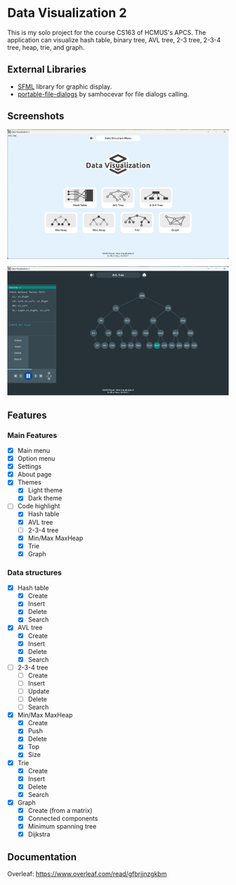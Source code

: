 # Data Visualization 2
This is my solo project for the course CS163 of HCMUS's APCS. The application can visualize hash table, binary tree, 
AVL tree, 2-3 tree, 2-3-4 tree, heap, trie, and graph.

## External Libraries
- [SFML](https://github.com/SFML/SFML) library for graphic display.
- [portable-file-dialogs](https://github.com/samhocevar/portable-file-dialogs) by samhocevar for file dialogs calling.

## Screenshots

![Option Menu](demo1.png)

![Visualize State](demo2.png)

## Features

### Main Features
- [x] Main menu
- [x] Option menu
- [x] Settings 
- [x] About page
- [x] Themes
  - [x] Light theme
  - [x] Dark theme
- [ ] Code highlight
  - [x] Hash table
  - [x] AVL tree
  - [ ] 2-3-4 tree
  - [x] Min/Max MaxHeap
  - [x] Trie
  - [x] Graph

### Data structures

- [x] Hash table
  - [x] Create
  - [x] Insert
  - [x] Delete
  - [x] Search
- [x] AVL tree
  - [x] Create
  - [x] Insert
  - [x] Delete
  - [x] Search
- [ ] 2-3-4 tree
  - [ ] Create
  - [ ] Insert
  - [ ] Update
  - [ ] Delete
  - [ ] Search
- [x] Min/Max MaxHeap
  - [x] Create
  - [x] Push
  - [x] Delete
  - [x] Top
  - [x] Size
- [x] Trie
  - [x] Create
  - [x] Insert
  - [x] Delete
  - [x] Search
- [x] Graph
  - [x] Create (from a matrix)
  - [x] Connected components
  - [x] Minimum spanning tree
  - [x] Dijkstra

## Documentation
Overleaf: https://www.overleaf.com/read/gfbrjjnzgkbm


